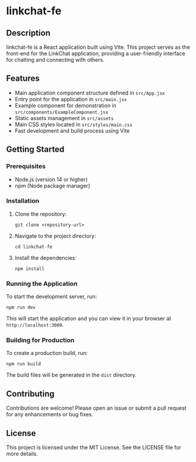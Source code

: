 # linkchat-fe

## Description
linkchat-fe is a React application built using Vite. This project serves as the front-end for the LinkChat application, providing a user-friendly interface for chatting and connecting with others.

## Features
- Main application component structure defined in `src/App.jsx`
- Entry point for the application in `src/main.jsx`
- Example component for demonstration in `src/components/ExampleComponent.jsx`
- Static assets management in `src/assets`
- Main CSS styles located in `src/styles/main.css`
- Fast development and build process using Vite

## Getting Started

### Prerequisites
- Node.js (version 14 or higher)
- npm (Node package manager)

### Installation
1. Clone the repository:
   ```
   git clone <repository-url>
   ```
2. Navigate to the project directory:
   ```
   cd linkchat-fe
   ```
3. Install the dependencies:
   ```
   npm install
   ```

### Running the Application
To start the development server, run:
```
npm run dev
```
This will start the application and you can view it in your browser at `http://localhost:3000`.

### Building for Production
To create a production build, run:
```
npm run build
```
The build files will be generated in the `dist` directory.

## Contributing
Contributions are welcome! Please open an issue or submit a pull request for any enhancements or bug fixes.

## License
This project is licensed under the MIT License. See the LICENSE file for more details.